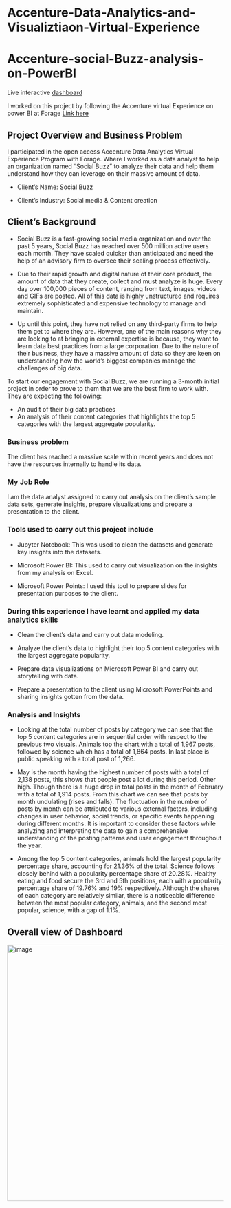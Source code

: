# Accenture-Data-Analytics-and-Visualiztiaon-Virtual-Experience
# Accenture-social-Buzz-analysis-on-PowerBI

Live interactive [dashboard](https://github.com/DDDDNNNNNThanh/Accenture-Data-Analytics-and-Visualiztiaon-Virtual-Experience/blob/main/Accenture.pbix)

I worked on this project by following the Accenture virtual Experience on power BI at Forage [Link here](https://www.theforage.com/fast-track/data-analytics-virtual-experience)

## Project Overview and Business Problem

I participated in the open access Accenture Data Analytics Virtual Experience Program with Forage. Where I worked as a data analyst to help an organization named “Social Buzz” to analyze their data and help them understand how they can leverage on their massive amount of data.

- Client’s Name: Social Buzz

- Client’s Industry: Social media & Content creation

## Client’s Background

- Social Buzz is a fast-growing social media organization and over the past 5 years, Social Buzz has reached over 500 million active users each month. They have scaled quicker than anticipated and need the help of an advisory firm to oversee their scaling process effectively.

- Due to their rapid growth and digital nature of their core product, the amount of data that they create, collect and must analyze is huge. Every day over 100,000 pieces of content, ranging from text, images, videos and GIFs are posted. All of this data is highly unstructured and requires extremely sophisticated and expensive technology to manage and maintain.

- Up until this point, they have not relied on any third-party firms to help them get to where they are. However, one of the main reasons why they are looking to at bringing in external expertise is because, they want to learn data best practices from a large corporation. Due to the nature of their business, they have a massive amount of data so they are keen on understanding how the world’s biggest companies manage the challenges of big data.

To start our engagement with Social Buzz, we are running a 3-month initial project in order to prove to them that we are the best firm to work with. They are expecting the following:

- An audit of their big data practices
- An analysis of their content categories that highlights the top 5 categories with the largest aggregate popularity.

### Business problem

The client has reached a massive scale within recent years and does not have the resources internally to handle its data.

### My Job Role

I am the data analyst assigned to carry out analysis on the client’s sample data sets, generate insights, prepare visualizations and prepare a presentation to the client.

### Tools used to carry out this project include

- Jupyter Notebook: This was used to clean the datasets and generate key insights into the datasets.

- Microsoft Power BI: This used to carry out visualization on the insights from my analysis on Excel.

- Microsoft Power Points: I used this tool to prepare slides for presentation purposes to the client.

### During this experience I have learnt and applied my data analytics skills 

- Clean the client’s data and carry out data modeling.

- Analyze the client’s data to highlight their top 5 content categories with the largest aggregate popularity.

- Prepare data visualizations on Microsoft Power BI and carry out storytelling with data.

- Prepare a presentation to the client using Microsoft PowerPoints and sharing insights gotten from the data.

### Analysis and Insights

- Looking at the total number of posts by category we can see that the top 5 content categories are in sequential order with respect to the previous two visuals. Animals top the chart with a total of 1,967 posts, followed by science which has a total of 1,864 posts. In last place is public speaking with a total post of 1,266.

- May is the month having the highest number of posts with a total of 2,138 posts, this shows that people post a lot during this period. Other high. Though there is a huge drop in total posts in the month of February with a total of 1,914 posts. From this chart we can see that posts by month undulating (rises and falls). The fluctuation in the number of posts by month can be attributed to various external factors, including changes in user behavior, social trends, or specific events happening during different months. It is important to consider these factors while analyzing and interpreting the data to gain a comprehensive understanding of the posting patterns and user engagement throughout the year.

- Among the top 5 content categories, animals hold the largest popularity percentage share, accounting for 21.36% of the total. Science follows closely behind with a popularity percentage share of 20.28%. Healthy eating and food secure the 3rd and 5th positions, each with a popularity percentage share of 19.76% and 19% respectively. Although the shares of each category are relatively similar, there is a noticeable difference between the most popular category, animals, and the second most popular, science, with a gap of 1.1%.

## Overall view of Dashboard

<img width="595" alt="image" src="https://github.com/DDDDNNNNNThanh/Accenture-Data-Analytics-and-Visualiztiaon-Virtual-Experience/assets/110702728/65a946f7-e97b-4ed6-b29f-8b9a6be2781d">


